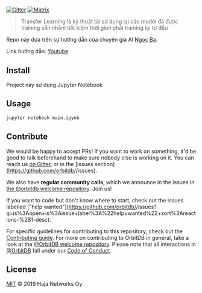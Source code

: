 # <Replace Title> <!-- Rename this to the <Replace Title> of the repository -->

[![Gitter](https://img.shields.io/gitter/room/nwjs/nw.js.svg)](https://gitter.im/orbitdb/Lobby) [![Matrix](https://img.shields.io/badge/matrix-%23orbitdb%3Apermaweb.io-blue.svg)](https://riot.permaweb.io/#/room/#orbitdb:permaweb.io) 
<!-- [![npm version](https://badge.fury.io/js/<Replace Title>.svg)](https://www.npmjs.com/package/<Replace Title>) -->
<!-- [![node](https://img.shields.io/node/v/<Replace Title>.svg)](https://www.npmjs.com/package/<Replace Title>) -->

> Transfer Learning là kỹ thuật tái sử dụng lại các model đã được training sẵn nhằm tiết kiệm thời gian phải training lại từ đầu <!-- This should match the GitHub description -->

Repo này dựa trên sự hướng dẫn của chuyên gia AI [Ngoc Ba](https://developers.google.com/community/experts/directory/profile/profile-ngoc_ba).

Link hướng dẫn: [Youtube](https://www.youtube.com/watch?v=Y-4KLFt_c6Y)
<!-- More description as needed -->

## Install

Project này sử dụng Jupyter Notebook 

## Usage

```python
jupyter notebook main.ipynb
```

<!-- Add any exported methods here. You can also create an API section. -->

## Contribute

We would be happy to accept PRs! If you want to work on something, it'd be good to talk beforehand to make sure nobody else is working on it. You can reach us [on Gitter](https://gitter.im/orbitdb/Lobby), or in the [issues section](https://github.com/orbitdb/<Replace Title>/issues).

We also have **regular community calls**, which we announce in the issues in [the @orbitdb welcome repository](https://github.com/orbitdb/welcome/issues). Join us!

If you want to code but don't know where to start, check out the issues labelled ["help wanted"](https://github.com/orbitdb/<Replace Title>/issues?q=is%3Aopen+is%3Aissue+label%3A%22help+wanted%22+sort%3Areactions-%2B1-desc).

For specific guidelines for contributing to this repository, check out the [Contributing guide](CONTRIBUTING.md). For more on contributing to OrbitDB in general, take a look at the [@OrbitDB welcome repository](https://github.com/orbitdb/welcome). Please note that all interactions in [@OrbitDB](https://github.com/orbitdb) fall under our [Code of Conduct](CODE_OF_CONDUCT.md).

## License

[MIT](LICENSE) © 2019 Haja Networks Oy
